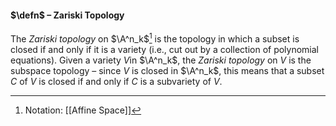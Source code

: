 #### $\defn$ – Zariski Topology
The *Zariski topology* on $\A^n_k$[^1] is the topology in which a subset is closed if and only if it is a variety (i.e., cut out by a collection of polynomial equations). Given a variety $V$in $\A^n_k$, the *Zariski topology* on $V$ is the subspace topology – since $V$ is closed in $\A^n_k$, this means that a subset $C$ of $V$ is closed if and only if $C$ is a subvariety of $V$.

[^1]: Notation: [[Affine Space]]